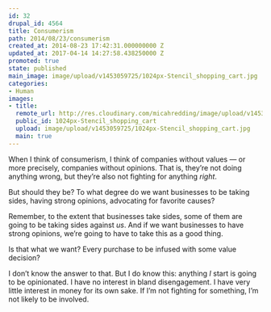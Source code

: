 ```yaml
---
id: 32
drupal_id: 4564
title: Consumerism
path: 2014/08/23/consumerism
created_at: 2014-08-23 17:42:31.000000000 Z
updated_at: 2017-04-14 14:27:58.438250000 Z
promoted: true
state: published
main_image: image/upload/v1453059725/1024px-Stencil_shopping_cart.jpg
categories:
- Human
images:
- title: 
  remote_url: http://res.cloudinary.com/micahredding/image/upload/v1453059725/1024px-Stencil_shopping_cart.jpg
  public_id: 1024px-Stencil_shopping_cart
  upload: image/upload/v1453059725/1024px-Stencil_shopping_cart.jpg
  main: true
---
```

When I think of consumerism, I think of companies without values — or more precisely, companies without opinions. That is, they’re not doing anything wrong, but they’re also not fighting for anything *right*.

But should they be? To what degree do we want businesses to be taking sides, having strong opinions, advocating for favorite causes?

Remember, to the extent that businesses take sides, some of them are going to be taking sides against *us*. And if we want businesses to have strong opinions, we’re going to have to take this as a good thing.

Is that what we want? Every purchase to be infused with some value decision?

I don’t know the answer to that. But I do know this: anything *I* start is going to be opinionated. I have no interest in bland disengagement. I have very little interest in money for its own sake. If I’m not fighting for something, I’m not likely to be involved.
